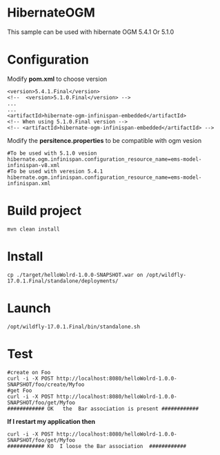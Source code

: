 # HibernateOGM
This sample can be used with hibernate OGM 5.4.1 Or 5.1.0

# Configuration
Modify **pom.xml** to choose version

```
<version>5.4.1.Final</version>
<!--  <version>5.1.0.Final</version> -->
...
...
<artifactId>hibernate-ogm-infinispan-embedded</artifactId>
<!-- When using 5.1.0.Final version -->
<!-- <artifactId>hibernate-ogm-infinispan-embedded</artifactId> -->
```      
Modify the **persitence.properties** to be compatible with ogm vesion
```
#To be used with 5.1.0 vesion
hibernate.ogm.infinispan.configuration_resource_name=ems-model-infinispan-v8.xml
#To be used with veresion 5.4.1
hibernate.ogm.infinispan.configuration_resource_name=ems-model-infinispan.xml
````
# Build project
```
mvn clean install
```
# Install
```
cp ./target/helloWolrd-1.0.0-SNAPSHOT.war on /opt/wildfly-17.0.1.Final/standalone/deployments/ 
```

# Launch
```
/opt/wildfly-17.0.1.Final/bin/standalone.sh
```
# Test

```
#create on Foo
curl -i -X POST http://localhost:8080/helloWolrd-1.0.0-SNAPSHOT/foo/create/Myfoo
#get Foo
curl -i -X POST http://localhost:8080/helloWolrd-1.0.0-SNAPSHOT/foo/get/Myfoo
############ OK   the  Bar association is present ############
```

**If I restart my application then** 
```
curl -i -X POST http://localhost:8080/helloWolrd-1.0.0-SNAPSHOT/foo/get/Myfoo
############ KO  I loose the Bar association  ############
```

